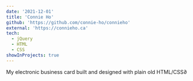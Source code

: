 ```yaml
---
date: '2021-12-01'
title: 'Connie Ho'
github: 'https://github.com/connie-ho/connieho'
external: 'https://connieho.ca'
tech:
  - jQuery
  - HTML
  - CSS
showInProjects: true
---
```


My electronic business card built and designed with plain old HTML/CSS∂

